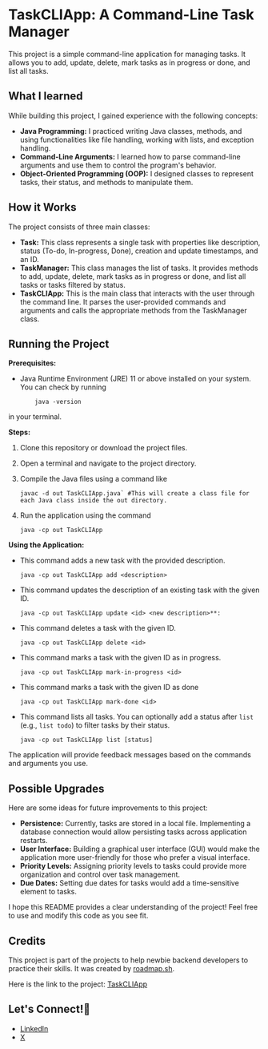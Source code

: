 # TaskCLIApp: A Command-Line Task Manager

This project is a simple command-line application for managing tasks. It allows you to add, update, delete, mark tasks as in progress or done, and list all tasks.

## What I learned

While building this project, I gained experience with the following concepts:

* **Java Programming:** I practiced writing Java classes, methods, and using functionalities like file handling, working with lists, and exception handling.
* **Command-Line Arguments:** I learned how to parse command-line arguments and use them to control the program's behavior.
* **Object-Oriented Programming (OOP):**  I designed classes to represent tasks, their status, and methods to manipulate them.

## How it Works

The project consists of three main classes:

* **Task:** This class represents a single task with properties like description, status (To-do, In-progress, Done), creation and update timestamps, and an ID.
* **TaskManager:** This class manages the list of tasks. It provides methods to add, update, delete, mark tasks as in progress or done, and list all tasks or tasks filtered by status.
* **TaskCLIApp:** This is the main class that interacts with the user through the command line. It parses the user-provided commands and arguments and calls the appropriate methods from the TaskManager class.

## Running the Project

**Prerequisites:**

* Java Runtime Environment (JRE) 11 or above installed on your system. You can check by running

    ```shell
        java -version
    ```

in your terminal.

**Steps:**

1. Clone this repository or download the project files.
2. Open a terminal and navigate to the project directory.
3. Compile the Java files using a command like

    ```shell
    javac -d out TaskCLIApp.java` #This will create a class file for each Java class inside the out directory.
    ```

4. Run the application using the command

    ```shell
    java -cp out TaskCLIApp
    ```

**Using the Application:**

* This command adds a new task with the provided description.

    ```shell
    java -cp out TaskCLIApp add <description>
    ```

* This command updates the description of an existing task with the given ID.

    ```shell
    java -cp out TaskCLIApp update <id> <new description>**: 
    ```

* This command deletes a task with the given ID.

    ```shell
    java -cp out TaskCLIApp delete <id>
    ```

* This command marks a task with the given ID as in progress.

    ```shell
    java -cp out TaskCLIApp mark-in-progress <id>
    ```

* This command marks a task with the given ID as done

    ```shell
    java -cp out TaskCLIApp mark-done <id>
    ```

* This command lists all tasks. You can optionally add a status after `list` (e.g., `list todo`) to filter tasks by their status.

    ```shell
    java -cp out TaskCLIApp list [status]
    ```

The application will provide feedback messages based on the commands and arguments you use.

## Possible Upgrades

Here are some ideas for future improvements to this project:

* **Persistence:** Currently, tasks are stored in a local file. Implementing a database connection would allow persisting tasks across application restarts.
* **User Interface:** Building a graphical user interface (GUI) would make the application more user-friendly for those who prefer a visual interface.
* **Priority Levels:** Assigning priority levels to tasks could provide more organization and control over task management.
* **Due Dates:** Setting due dates for tasks would add a time-sensitive element to tasks.

I hope this README provides a clear understanding of the project! Feel free to use and modify this code as you see fit.

## Credits

This project is part of the projects to help newbie backend developers to practice their skills. It was created by [roadmap.sh](https://roadmap.sh/).

Here is the link to the project: [TaskCLIApp](https://roadmap.sh/projects/task-tracker)

## Let's Connect!🌟

* [LinkedIn](https://www.linkedin.com/in/murytarlah)
* [X](https://x.com/murytarlah)
